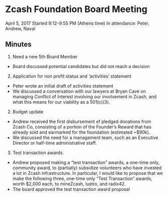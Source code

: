 Zcash Foundation Board Meeting
==============================

April 5, 2017
Started 9:12-9:55 PM (Athens time)
In attendance: Peter, Andrew, Naval

Minutes
-------
1. Need a new 5th Board Member
- Board discussed potential candidates but did not reach a decision

2. Application for non profit status and ‘activities’ statement

- Peter wrote an initial draft of activities statement
- We discussed a conversation with our lawyers at Bryan Cave on managing Conflict of Interest involving our involvement in Zcash, and what this means for our viability as a 501(c)(3).

2. Budget update
- Andrew received the first disbursement of pledged donations from Zcash Co, consisting of a portion of the Founder’s Reward that has already sold and earmarked for the foundation (estimated ~$90k).
- We discussed the need for a management team, such as an Executive Director or half-time administrative staff.

3. Test transaction awards.
- Andrew proposed making a “test transaction” awards, a one-time only, community award, to (partially) subsidize volunteers who have invested a lot in Zcash infrastructure. In particular, I would like to propose that we make the following three, one-time only “Test Transaction” awards, worth $2,000 each, to mineZcash, lustro, and radix42.
- The board approved the test transaction award proposal
